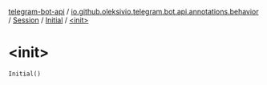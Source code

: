 [telegram-bot-api](../../../index.md) / [io.github.oleksivio.telegram.bot.api.annotations.behavior](../../index.md) / [Session](../index.md) / [Initial](index.md) / [&lt;init&gt;](./-init-.md)

# &lt;init&gt;

`Initial()`